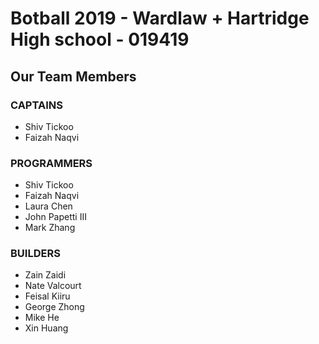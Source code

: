 # Botball 2019 - Wardlaw + Hartridge High school - 019419
## Our Team Members
### __CAPTAINS__
* Shiv Tickoo
* Faizah Naqvi
### __PROGRAMMERS__
* Shiv Tickoo
* Faizah Naqvi 
* Laura Chen
* John Papetti III
* Mark Zhang
### __BUILDERS__
* Zain Zaidi
* Nate Valcourt
* Feisal Kiiru
* George Zhong
* Mike He
* Xin Huang
